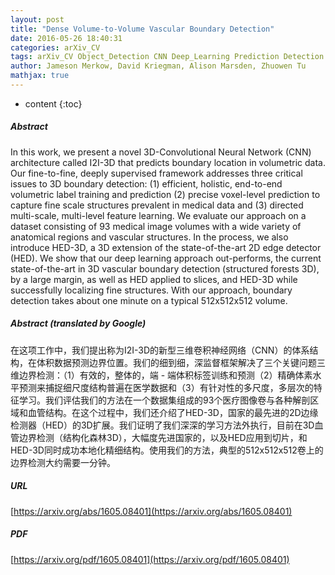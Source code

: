 ```yaml
---
layout: post
title: "Dense Volume-to-Volume Vascular Boundary Detection"
date: 2016-05-26 18:40:31
categories: arXiv_CV
tags: arXiv_CV Object_Detection CNN Deep_Learning Prediction Detection
author: Jameson Merkow, David Kriegman, Alison Marsden, Zhuowen Tu
mathjax: true
---
```


* content
{:toc}

##### Abstract
In this work, we present a novel 3D-Convolutional Neural Network (CNN) architecture called I2I-3D that predicts boundary location in volumetric data. Our fine-to-fine, deeply supervised framework addresses three critical issues to 3D boundary detection: (1) efficient, holistic, end-to-end volumetric label training and prediction (2) precise voxel-level prediction to capture fine scale structures prevalent in medical data and (3) directed multi-scale, multi-level feature learning. We evaluate our approach on a dataset consisting of 93 medical image volumes with a wide variety of anatomical regions and vascular structures. In the process, we also introduce HED-3D, a 3D extension of the state-of-the-art 2D edge detector (HED). We show that our deep learning approach out-performs, the current state-of-the-art in 3D vascular boundary detection (structured forests 3D), by a large margin, as well as HED applied to slices, and HED-3D while successfully localizing fine structures. With our approach, boundary detection takes about one minute on a typical 512x512x512 volume.

##### Abstract (translated by Google)
在这项工作中，我们提出称为I2I-3D的新型三维卷积神经网络（CNN）的体系结构，在体积数据预测边界位置。我们的细到细，深监督框架解决了三个关键问题三维边界检测：（1）有效的，整体的，端 - 端体积标签训练和预测（2）精确体素水平预测来捕捉细尺度结构普遍在医学数据和（3）有针对性的多尺度，多层次的特征学习。我们评估我们的方法在一个数据集组成的93个医疗图像卷与各种解剖区域和血管结构。在这个过程中，我们还介绍了HED-3D，国家的最先进的2D边缘检测器（HED）的3D扩展。我们证明了我们深深的学习方法外执行，目前在3D血管边界检测（结构化森林3D），大幅度先进国家的，以及HED应用到切片，和HED-3D同时成功本地化精细结构。使用我们的方法，典型的512x512x512卷上的边界检测大约需要一分钟。

##### URL
[https://arxiv.org/abs/1605.08401](https://arxiv.org/abs/1605.08401)

##### PDF
[https://arxiv.org/pdf/1605.08401](https://arxiv.org/pdf/1605.08401)

